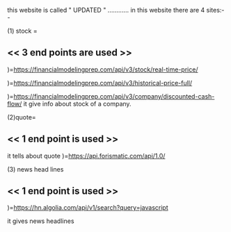 this website is called "   UPDATED  " ............
 in this website there are 4 sites:--

(1) stock =

<< 3 end points are used >>
--------------------
)=https://financialmodelingprep.com/api/v3/stock/real-time-price/

)=https://financialmodelingprep.com/api/v3/historical-price-full/

)=https://financialmodelingprep.com/api/v3/company/discounted-cash-flow/
it give info about stock of a company.





(2)quote=
 
 << 1 end point is used >>
-------------------
it tells about quote 
)=https://api.forismatic.com/api/1.0/




(3) news head lines


<< 1 end point is used >>
--------------------
)=https://hn.algolia.com/api/v1/search?query=javascript

it gives news headlines
